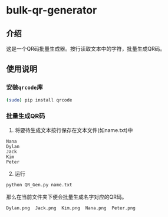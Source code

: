 # bulk-qr-generator

## 介绍

这是一个QR码批量生成器。按行读取文本中的字符，批量生成QR码。

## 使用说明

### 安装`qrcode`库

``` bash
(sudo) pip install qrcode
```

### 批量生成QR码
1. 将要待生成文本按行保存在文本文件(如name.txt)中
```
Nana
Dylan
Jack
Kim
Peter
```
2. 运行
``` python
python QR_Gen.py name.txt
```
那么在当前文件夹下便会批量生成名字对应的QR码。
``` 
Dylan.png  Jack.png  Kim.png  Nana.png  Peter.png
```


 